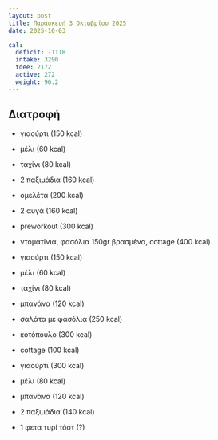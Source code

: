 ```yaml
---
layout: post
title: Παρασκευή 3 Οκτωβρίου 2025
date: 2025-10-03

cal:
  deficit: -1118
  intake: 3290
  tdee: 2172
  active: 272
  weight: 96.2
---
```


## Διατροφή

- γιαούρτι (150 kcal)
- μέλι (60 kcal)
- ταχίνι (80 kcal)
- 2 παξιμάδια (160 kcal)

- ομελέτα (200 kcal)
- 2 αυγά (160 kcal)
- preworkout (300 kcal)
- ντοματίνια, φασόλια 150gr βρασμένα, cottage (400 kcal)

- γιαούρτι (150 kcal)
- μέλι (60 kcal)
- ταχίνι (80 kcal)
- μπανάνα (120 kcal)

- σαλάτα με φασόλια (250 kcal)
- κοτόπουλο (300 kcal)
- cottage (100 kcal)

- γιαούρτι (300 kcal)
- μέλι (80 kcal)
- μπανάνα (120 kcal)
- 2 παξιμάδια (140 kcal)
- 1 φετα τυρί τόστ (?)

